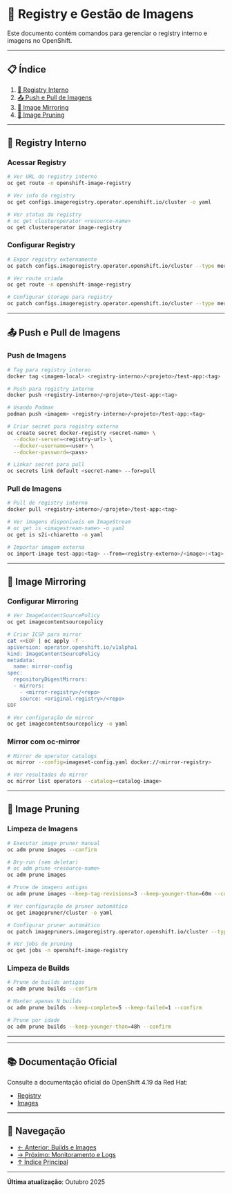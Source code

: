 # 🐳 Registry e Gestão de Imagens

Este documento contém comandos para gerenciar o registry interno e imagens no OpenShift.

---

## 📋 Índice

1. [🏪 Registry Interno](#registry-interno)
2. [📤 Push e Pull de Imagens](#push-e-pull-de-imagens)
3. [🔄 Image Mirroring](#image-mirroring)
4. [🧹 Image Pruning](#image-pruning)
---

## 🏪 Registry Interno

### Acessar Registry
```bash
# Ver URL do registry interno
oc get route -n openshift-image-registry
```

```bash
# Ver info do registry
oc get configs.imageregistry.operator.openshift.io/cluster -o yaml
```

```bash
# Ver status do registry
# oc get clusteroperator <resource-name>
oc get clusteroperator image-registry
```

### Configurar Registry
```bash
# Expor registry externamente
oc patch configs.imageregistry.operator.openshift.io/cluster --type merge -p '{"spec":{"defaultRoute":true}}'
```

```bash
# Ver route criada
oc get route -n openshift-image-registry
```

```bash
# Configurar storage para registry
oc patch configs.imageregistry.operator.openshift.io/cluster --type merge -p '{"spec":{"storage":{"pvc":{"claim":""}}}}'
```

---

## 📤 Push e Pull de Imagens

### Push de Imagens
```bash ignore-test
# Tag para registry interno
docker tag <imagem-local> <registry-interno>/<projeto>/test-app:<tag>
```

```bash ignore-test
# Push para registry interno
docker push <registry-interno>/<projeto>/test-app:<tag>
```

```bash ignore-test
# Usando Podman
podman push <imagem> <registry-interno>/<projeto>/test-app:<tag>
```

```bash ignore-test
# Criar secret para registry externo
oc create secret docker-registry <secret-name> \
  --docker-server=<registry-url> \
  --docker-username=<user> \
  --docker-password=<pass>
```

```bash ignore-test
# Linkar secret para pull
oc secrets link default <secret-name> --for=pull
```

### Pull de Imagens
```bash ignore-test
# Pull de registry interno
docker pull <registry-interno>/<projeto>/test-app:<tag>
```

```bash
# Ver imagens disponíveis em ImageStream
# oc get is <imagestream-name> -o yaml
oc get is s2i-chiaretto -o yaml
```

```bash ignore-test
# Importar imagem externa
oc import-image test-app:<tag> --from=<registry-externo>/<image>:<tag> --confirm
```

---

## 🔄 Image Mirroring

### Configurar Mirroring
```bash
# Ver ImageContentSourcePolicy
oc get imagecontentsourcepolicy
```

```bash ignore-test
# Criar ICSP para mirror
cat <<EOF | oc apply -f -
apiVersion: operator.openshift.io/v1alpha1
kind: ImageContentSourcePolicy
metadata:
  name: mirror-config
spec:
  repositoryDigestMirrors:
  - mirrors:
    - <mirror-registry>/<repo>
    source: <original-registry>/<repo>
EOF
```

```bash
# Ver configuração de mirror
oc get imagecontentsourcepolicy -o yaml
```

### Mirror com oc-mirror
```bash ignore-test
# Mirror de operator catalogs
oc mirror --config=imageset-config.yaml docker://<mirror-registry>
```

```bash ignore-test
# Ver resultados do mirror
oc mirror list operators --catalog=<catalog-image>
```

---

## 🧹 Image Pruning

### Limpeza de Imagens
```bash ignore-test
# Executar image pruner manual
oc adm prune images --confirm
```

```bash ignore-test
# Dry-run (sem deletar)
# oc adm prune <resource-name>
oc adm prune images
```

```bash ignore-test
# Prune de imagens antigas
oc adm prune images --keep-tag-revisions=3 --keep-younger-than=60m --confirm
```

```bash
# Ver configuração de pruner automático
oc get imagepruner/cluster -o yaml
```

```bash
# Configurar pruner automático
oc patch imagepruners.imageregistry.operator.openshift.io/cluster --type merge -p '{"spec":{"schedule":"0 0 * * *","suspend":false,"keepTagRevisions":3}}'
```

```bash
# Ver jobs de pruning
oc get jobs -n openshift-image-registry
```

### Limpeza de Builds
```bash ignore-test
# Prune de builds antigos
oc adm prune builds --confirm
```

```bash ignore-test
# Manter apenas N builds
oc adm prune builds --keep-complete=5 --keep-failed=1 --confirm
```

```bash ignore-test
# Prune por idade
oc adm prune builds --keep-younger-than=48h --confirm
```

---


---

## 📚 Documentação Oficial

Consulte a documentação oficial do OpenShift 4.19 da Red Hat:

- [Registry](https://docs.redhat.com/en/documentation/openshift_container_platform/4.19/html/registry)
- [Images](https://docs.redhat.com/en/documentation/openshift_container_platform/4.19/html/images)

---

## 📖 Navegação

- [← Anterior: Builds e Images](09-builds-images.md)
- [→ Próximo: Monitoramento e Logs](11-monitoramento-logs.md)
- [↑ Índice Principal](README.md)

---

**Última atualização**: Outubro 2025
